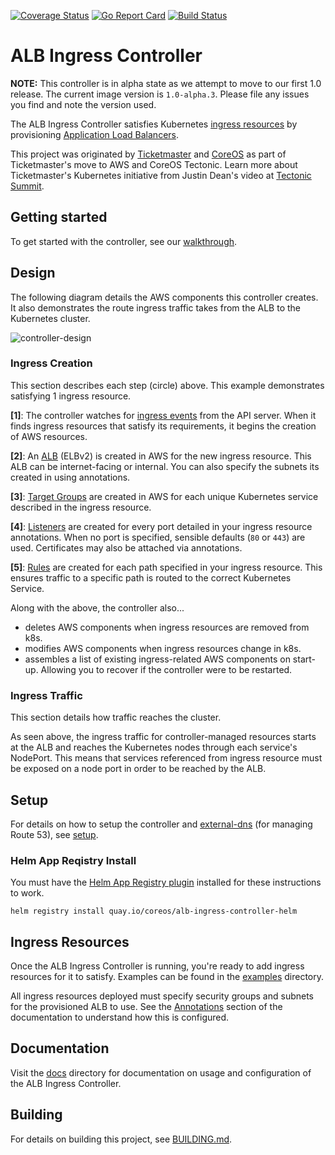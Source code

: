 [![Coverage Status](https://coveralls.io/repos/github/coreos/alb-ingress-controller/badge.svg?branch=master)](https://coveralls.io/github/coreos/alb-ingress-controller?branch=master)
[![Go Report Card](https://goreportcard.com/badge/github.com/coreos/alb-ingress-controller)](https://goreportcard.com/report/github.com/coreos/alb-ingress-controller)
[![Build Status](https://travis-ci.org/coreos/alb-ingress-controller.svg?branch=master)](https://travis-ci.org/coreos/alb-ingress-controller)

# ALB Ingress Controller

**NOTE:** This controller is in alpha state as we attempt to move to our first 1.0 release. The current image version is `1.0-alpha.3`. Please file any issues you find and note the version used.

The ALB Ingress Controller satisfies Kubernetes [ingress resources](https://kubernetes.io/docs/user-guide/ingress) by provisioning [Application Load Balancers](https://aws.amazon.com/elasticloadbalancing/applicationloadbalancer).

This project was originated by [Ticketmaster](https://github.com/ticketmaster) and [CoreOS](https://github.com/coreos) as part of Ticketmaster's move to AWS and CoreOS Tectonic. Learn more about Ticketmaster's Kubernetes initiative from Justin Dean's video at [Tectonic Summit](https://www.youtube.com/watch?v=wqXVKneP0Hg).

## Getting started

To get started with the controller, see our [walkthrough](docs/walkthrough.md).

## Design

The following diagram details the AWS components this controller creates. It also demonstrates the route ingress traffic takes from the ALB to the Kubernetes cluster.

![controller-design](docs/imgs/controller-design.png)

### Ingress Creation

This section describes each step (circle) above. This example demonstrates satisfying 1 ingress resource.

**[1]**: The controller watches for [ingress
events](https://godoc.org/k8s.io/ingress/core/pkg/ingress#Controller) from the API server. When it
finds ingress resources that satisfy its requirements, it begins the creation of AWS resources.

**[2]**: An
[ALB](http://docs.aws.amazon.com/elasticbeanstalk/latest/dg/environments-cfg-applicationloadbalancer.html) (ELBv2) is created in AWS for the new ingress resource. This ALB can be internet-facing or internal. You can also specify the subnets its created in
using annotations.

**[3]**: [Target Groups](http://docs.aws.amazon.com/elasticloadbalancing/latest/application/load-balancer-target-groups.html) are created in AWS for each unique Kubernetes service described in the ingress resource.

**[4]**: [Listeners](http://docs.aws.amazon.com/elasticloadbalancing/latest/application/load-balancer-listeners.html) are created for every port detailed in your ingress resource annotations. When no port is specified, sensible defaults (`80` or `443`) are used. Certificates may also be attached via annotations.

**[5]**: [Rules](http://docs.aws.amazon.com/elasticloadbalancing/latest/application/listener-update-rules.html) are created for each path specified in your ingress resource. This ensures traffic to a specific path is routed to the correct Kubernetes Service.

Along with the above, the controller also...

- deletes AWS components when ingress resources are removed from k8s.
- modifies AWS components when ingress resources change in k8s.
- assembles a list of existing ingress-related AWS components on start-up. Allowing you to
  recover if the controller were to be restarted.

### Ingress Traffic

This section details how traffic reaches the cluster.

As seen above, the ingress traffic for controller-managed resources starts at the ALB and reaches the Kubernetes nodes through each service's NodePort. This means that
services referenced from ingress resource must be exposed on a node port in order to be
reached by the ALB.

## Setup

For details on how to setup the controller and [external-dns](https://github.com/kubernetes-incubator/external-dns) (for managing Route 53), see [setup](docs/setup.md).

### Helm App Reqistry Install

You must have the [Helm App Registry plugin](https://coreos.com/apps) installed for these instructions to work.

```
helm registry install quay.io/coreos/alb-ingress-controller-helm
```

## Ingress Resources

Once the ALB Ingress Controller is running, you're ready to add ingress resources for it to satisfy.
Examples can be found in the [examples](examples) directory.

All ingress resources deployed must specify security groups and subnets for the provisioned ALB to
use. See the [Annotations](docs/ingress-resources.md#annotations) section of the documentation to understand how this is configured.

## Documentation

Visit the [docs](docs/) directory for documentation on usage and configuration of the ALB Ingress
Controller.

## Building

For details on building this project, see [BUILDING.md](./BUILDING.md).
